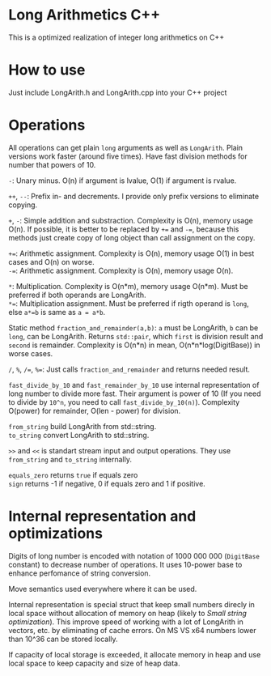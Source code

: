 Long Arithmetics C++
======================

This is a optimized realization of integer long arithmetics on C++

# How to use

Just include LongArith.h and LongArith.cpp into your C++ project

# Operations

All operations can get plain `long` arguments as well as `LongArith`. Plain versions work faster (around five times). Have fast division methods for number that powers of 10.

`-`: Unary minus. O(n) if argument is lvalue, O(1) if argument is rvalue.

`++`, `--`: Prefix in- and decrements. I provide only prefix versions to eliminate copying.

`+`, `-`: Simple addition and substraction. Complexity is O(n), memory usage O(n). If possible, it is better to be replaced by `+=` and `-=`, because this methods just create copy of long object than call assignment on the copy.

`+=`: Arithmetic assignment. Complexity is O(n), memory usage O(1) in best cases and O(n) on worse.<br>
`-=`: Arithmetic assignment. Complexity is O(n), memory usage O(n).

`*`: Multiplication. Complexity is O(n\*m), memory usage O(n\*m). Must be preferred if both operands are LongArith.<br>
`*=`: Multiplication assignment. Must be preferred if rigth operand is `long`, else `a*=b` is same as `a = a*b`.

Static method `fraction_and_remainder(a,b)`: `a` must be LongArith, `b` can be `long`, can be LongArith. Returns `std::pair`, which `first` is division result and `second` is remainder. Complexity is O(n\*n) in mean, O(n\*n\*log(DigitBase)) in worse cases.

`/`, `%`, `/=`, `%=`: Just calls `fraction_and_remainder` and returns needed result.

`fast_divide_by_10` and `fast_remainder_by_10` use internal representation of long number to divide more fast. Their argument is power of 10 (If you need to divide by `10^n`, you need to call `fast_divide_by_10(n)`). Complexity O(power) for remainder, O(len - power) for division.

`from_string` build LongArith from std::string.<br>
`to_string` convert LongArith to std::string.

`>>` and `<<` is standart stream input and output operations. They use `from_string` and `to_string` internally.

`equals_zero` returns `true` if equals zero<br>
`sign` returns -1 if negative, 0 if equals zero and 1 if positive.

# Internal representation and optimizations
Digits of long number is encoded with notation of 1000 000 000 (`DigitBase` constant) to decrease number of operations. It uses 10-power base to enhance perfomance of string conversion.

Move semantics used everywhere where it can be used.

Internal representation is special struct that keep small numbers direcly in local space without allocation of memory on heap (likely to *Small string optimization*). This improve speed of working with a lot of LongArith in vectors, etc. by eliminating of cache errors. On MS VS x64 numbers lower than 10^36 can be stored locally.

If capacity of local storage is exceeded, it allocate memory in heap and use local space to keep capacity and size of heap data.
